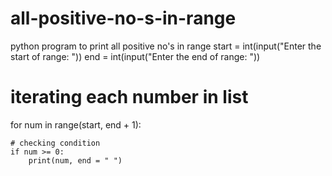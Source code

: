 # all-positive-no-s-in-range
python program to print all positive no's in range
start = int(input("Enter the start of range: "))
end = int(input("Enter the end of range: "))
 
# iterating each number in list
for num in range(start, end + 1):
     
    # checking condition
    if num >= 0:
        print(num, end = " ")

